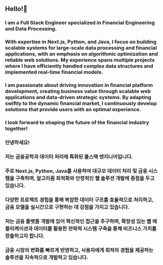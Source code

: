 ## Hello!👋

### I am a Full Stack Engineer specialized in Financial Engineering and Data Processing. 

### With expertise in Next.js, Python, and Java, I focus on building scalable systems for large-scale data processing and financial applications, with an emphasis on algorithmic optimization and reliable web solutions. My experience spans multiple projects where I have efficiently handled complex data structures and implemented real-time financial models.

### I am passionate about driving innovation in financial platform development, creating business value through scalable web applications and data-driven strategic systems. By adapting swiftly to the dynamic financial market, I continuously develop solutions that provide users with an optimal experience.

### I look forward to shaping the future of the financial industry together!

### 안녕하세요! 
### 저는 금융공학과 데이터 처리에 특화된 풀스택 엔지니어입니다. 
### 주로 Next.js, Python, Java를 사용하여 대규모 데이터 처리 및 금융 시스템을 구축하며, 알고리즘 최적화와 안정적인 웹 솔루션 개발에 중점을 두고 있습니다. 
### 다양한 프로젝트 경험을 통해 복잡한 데이터 구조를 효율적으로 처리하고, 금융 모델을 실시간으로 구현하는 데 강점을 가지고 있습니다.

### 저는 금융 플랫폼 개발에 있어 혁신적인 접근을 추구하며, 확장성 있는 웹 애플리케이션과 데이터를 활용한 전략적 시스템 구축을 통해 비즈니스 가치를 창출하고자 합니다. 
### 금융 시장의 변화를 빠르게 반영하고, 사용자에게 최적의 경험을 제공하는 솔루션을 지속적으로 개발하고 있습니다.
